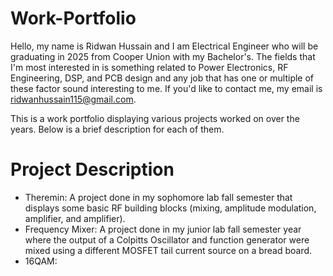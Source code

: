 # Work-Portfolio
Hello, my name is Ridwan Hussain and I am Electrical Engineer who will be graduating in 2025 from Cooper Union with my Bachelor's. The fields that I'm most interested in is something related to Power Electronics, RF Engineering, DSP, and PCB design and any job that has one or multiple of these factor sound interesting to me. If you'd like to contact me, my email is ridwanhussain115@gmail.com. 

This is a work portfolio displaying various projects worked on over the years. Below is a brief description for each of them.

# Project Description
- Theremin: A project done in my sophomore lab fall semester that displays some basic RF building blocks (mixing, amplitude modulation, amplifier, and amplifier).
- Frequency Mixer: A project done in my junior lab fall semester year where the output of a Colpitts Oscillator and function generator were mixed using a different MOSFET tail current source on a bread board.
- 16QAM:    